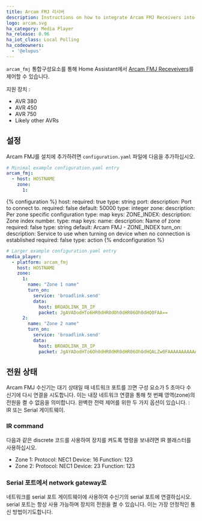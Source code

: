 ```yaml
---
title: Arcam FMJ 리시버
description: Instructions on how to integrate Arcam FMJ Receivers into Home Assistant.
logo: arcam.svg
ha_category: Media Player
ha_release: 0.96
ha_iot_class: Local Polling
ha_codeowners:
  - '@elupus'
---
```


`arcam_fmj` 통합구성요소를 통해 Home Assistant에서 [Arcam FMJ Receveivers](https://www.arcam.co.uk/range/fmj.htm)를 제어할 수 있습니다.

지원 장치 : 

- AVR 380
- AVR 450
- AVR 750
- Likely other AVRs

## 설정

Arcam FMJ를 설치에 추가하려면 `configuration.yaml` 파일에 다음을 추가하십시오.

```yaml
# Minimal example configuration.yaml entry
arcam_fmj:
  - host: HOSTNAME
    zone:
      1:
```

{% configuration %}
host:
  required: true
  type: string
port:
  description: Port to connect to.
  required: false
  default: 50000
  type: integer
zone:
  description: Per zone specific configuration
  type: map
  keys:
    ZONE_INDEX:
      description: Zone index number.
      type: map
      keys:
        name:
          description: Name of zone
          required: false
          type: string
          default: Arcam FMJ - ZONE_INDEX
        turn_on:
          description: Service to use when turning on device when no connection is established
          required: false
          type: action
{% endconfiguration %}

```yaml
# Larger example configuration.yaml entry
media_player:
  - platform: arcam_fmj
    host: HOSTNAME
    zone:
      1:
        name: "Zone 1 name"
        turn_on:
          service: 'broadlink.send'
          data:
            host: BROADLINK_IR_IP
            packet: JgAVADodHTo6HR0dHR0dOh0dHR06Oh0dHQ0FAA==
      2:
        name: "Zone 2 name"
        turn_on:
          service: 'broadlink.send'
          data:
            host: BROADLINK_IR_IP
            packet: JgAYADodHTo6Oh0dHR0dHR0dHR06Oh0dHQALZw0FAAAAAAAAAAAAAAAAAAA=
```

## 전원 상태

Arcam FMJ 수신기는 대기 상태일 때 네트워크 포트를 끄면 구성 요소가 5 초마다 수신기에 다시 연결을 시도합니다. 이는 내장 네트워크 연결을 통해 첫 번째 영역(zone)의 전원을 켤 수 없음을 의미합니다. 완벽한 전력 제어를 위한 두 가지 옵션이 있습니다. : IR 또는 Serial 게이트웨이.

### IR command

다음과 같은 discrete 코드를 사용하여 장치를 켜도록 명령을 보내려면 IR 블래스터를 사용하십시오.

 - Zone 1: Protocol: NEC1 Device: 16 Function: 123
 - Zone 2: Protocol: NEC1 Device: 23 Function: 123

### Serial 포트에서 network gateway로 

네트워크를 serial 포트 게이트웨이에 사용하여 수신기의 serial 포트에 연결하십시오. serial 포트는 항상 사용 가능하며 장치의 전원을 켤 수 있습니다.
이는 가장 안정적인 통신 방법이기도합니다.